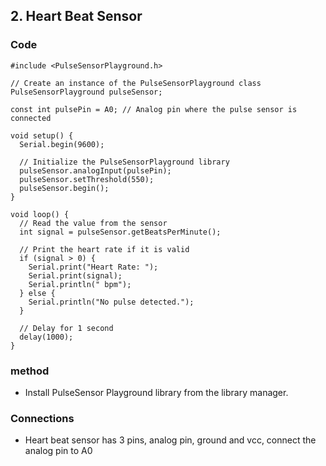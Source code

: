 ## 2. Heart Beat Sensor

### Code 

``` 
#include <PulseSensorPlayground.h>

// Create an instance of the PulseSensorPlayground class
PulseSensorPlayground pulseSensor;

const int pulsePin = A0; // Analog pin where the pulse sensor is connected

void setup() {
  Serial.begin(9600);

  // Initialize the PulseSensorPlayground library
  pulseSensor.analogInput(pulsePin);
  pulseSensor.setThreshold(550); 
  pulseSensor.begin();
}

void loop() {
  // Read the value from the sensor
  int signal = pulseSensor.getBeatsPerMinute();
 
  // Print the heart rate if it is valid
  if (signal > 0) {
    Serial.print("Heart Rate: ");
    Serial.print(signal);
    Serial.println(" bpm");
  } else {
    Serial.println("No pulse detected.");
  }

  // Delay for 1 second
  delay(1000);
}

```

### method

* Install PulseSensor Playground library from the library manager.

### Connections 
* Heart beat sensor has 3 pins, analog pin, ground and vcc, connect the analog pin to A0
